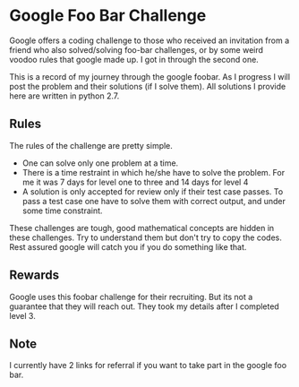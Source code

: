 # Google Foo Bar Challenge
Google offers a coding challenge to those who received an invitation from a friend who also solved/solving foo-bar challenges, or by some weird voodoo rules that google made up. I got in through the second one.

This is a record of my journey through the google foobar. As I progress I will post the problem and their solutions (if I solve them). All solutions I provide here are written in python 2.7.

## Rules

The rules of the challenge are pretty simple.
- One can solve only one problem at a time.
- There is a time restraint in which he/she have to solve the problem. For me it was 7 days for level one to three and 14 days for level 4
- A solution is only accepted for review only if their test case passes. To pass a test case one have to solve them with correct output, and under some time constraint.

These challenges are tough, good mathematical concepts are hidden in these challenges. Try to understand them but don't try to copy the codes. Rest assured google will catch you if you do something like that.
  
## Rewards

Google uses this foobar challenge for their recruiting. But its not a guarantee that they will reach out. They took my details after I completed level 3.

## Note
I currently have 2 links for referral if you want to take part in the google foo bar.
